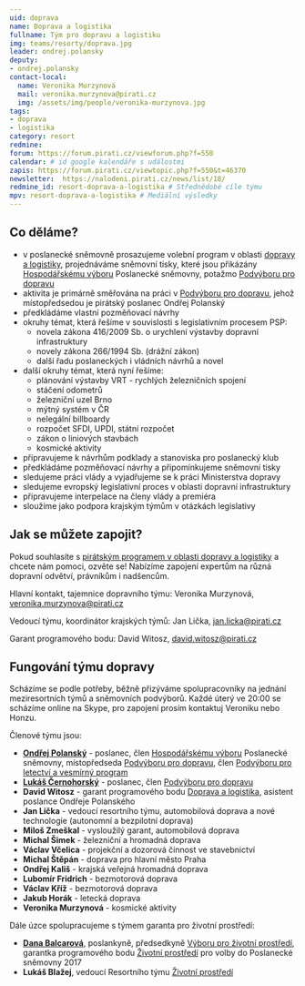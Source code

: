 ```yaml
---
uid: doprava
name: Doprava a logistika
fullname: Tým pro dopravu a logistiku
img: teams/resorty/doprava.jpg
leader: ondrej.polansky
deputy:
- ondrej.polansky
contact-local:
  name: Veronika Murzynová
  mail: veronika.murzynova@pirati.cz
  img: /assets/img/people/veronika-murzynova.jpg
tags:
- doprava
- logistika
category: resort
redmine:
forum: https://forum.pirati.cz/viewforum.php?f=550
calendar: # id google kalendáře s událostmi
zapis: https://forum.pirati.cz/viewtopic.php?f=550&t=46370
newsletter:  https://nalodeni.pirati.cz/news/list/18/
redmine_id: resort-doprava-a-logistika # Střednědobé cíle týmu
mpv: resort-doprava-a-logistika # Mediální výsledky
---
```



Co děláme?
----------

* v poslanecké sněmovně prosazujeme volební program v oblasti [dopravy a logistiky](https://www.pirati.cz/program/psp2017/doprava/), projednáváme sněmovní tisky, které jsou přikázány [Hospodářskému výboru](http://www.psp.cz/sqw/hp.sqw?k=3500) Poslanecké sněmovny, potažmo [Podvýboru pro dopravu](http://www.psp.cz/sqw/hp.sqw?k=3520)
* aktivita je primárně směřována na práci v [Podvýboru pro dopravu](http://www.psp.cz/sqw/hp.sqw?k=3520), jehož místopředsedou je pirátský poslanec Ondřej Polanský
* předkládáme vlastní pozměňovací návrhy
* okruhy témat, která řešíme v souvislosti s legislativním procesem PSP:
  * novela zákona  416/2009 Sb. o urychlení výstavby dopravní infrastruktury
  * novely zákona  266/1994 Sb. (drážní zákon)
  * další řadu poslaneckých i vládních návrhů a novel
* další okruhy témat, která nyní řešíme:
  * plánování výstavby VRT - rychlých železničních spojení
  * stáčení odometrů
  * železniční uzel Brno
  * mýtný systém v ČR
  * nelegální billboardy
  * rozpočet SFDI, UPDI, státní rozpočet
  * zákon o liniových stavbách
  * kosmické aktivity
* připravujeme k návrhům podklady a stanoviska pro poslanecký klub
* předkládáme pozměňovací návrhy a připomínkujeme sněmovní tisky
* sledujeme práci vlády a vyjadřujeme se k práci Ministerstva dopravy
* sledujeme evropský legislativní proces v oblasti dopravní infrastruktury
* připravujeme interpelace na členy vlády a premiéra
* sloužíme jako podpora krajským týmům v otázkách legislativy

Jak se můžete zapojit?
----------------------

Pokud souhlasíte s [pirátským programem v oblasti dopravy a logistiky](https://www.pirati.cz/program/psp2017/doprava/) a chcete nám pomoci, ozvěte se!
Nabízíme zapojení expertům na různá dopravní odvětví, právníkům i nadšencům.

Hlavní kontakt, tajemnice dopravního týmu: Veronika Murzynová, veronika.murzynova@pirati.cz

Vedoucí týmu, koordinátor krajských týmů: Jan Lička, jan.licka@pirati.cz

Garant programového bodu: David Witosz, david.witosz@pirati.cz

Fungování týmu dopravy
----------------------

Scházíme se podle potřeby, běžně přizýváme spolupracovníky na jednání meziresortních týmů a sněmovních podvýborů.
Každé úterý ve 20:00 se scházíme online na Skype, pro zapojení prosím kontaktuj Veroniku nebo Honzu.

Členové týmu jsou:

* **[Ondřej Polanský](https://www.pirati.cz/lide/ondrej-polansky/)** - poslanec, člen [Hospodářskému výboru](http://www.psp.cz/sqw/hp.sqw?k=3500) Poslanecké sněmovny, místopředseda [Podvýboru pro dopravu](http://www.psp.cz/sqw/hp.sqw?k=3520), člen [Podvýboru pro letectví a vesmírný program](http://www.psp.cz/sqw/hp.sqw?k=3529)
* **[Lukáš Černohorský](https://www.pirati.cz/lide/lukas-cernohorsky/)** - poslanec, člen [Podvýboru pro dopravu](http://www.psp.cz/sqw/hp.sqw?k=3520)
* **David Witosz** - garant programového bodu [Doprava a logistika](https://www.pirati.cz/program/psp2017/doprava/), asistent poslance Ondřeje Polanského
* **Jan Lička** - vedoucí resortního týmu, automobilová doprava a nové technologie (autonomní a bezpilotní doprava)
* **Miloš Zmeškal** - vysloužilý garant, automobilová doprava
* **Michal Šimek** - železniční a hromadná doprava
* **Václav Včelica** - projekční a dozorová činnost ve stavebnictví
* **Michal Štěpán** - doprava pro hlavní město Praha
* **Ondřej Kališ** - krajská veřejná hromadná doprava
* **Lubomír Fridrich** - bezmotorová doprava
* **Václav Kříž** - bezmotorová doprava
* **Jakub Horák** - letecká doprava
* **Veronika Murzynová** - kosmické aktivity

Dále úzce spolupracujeme s týmem garanta pro životní prostředí:

* **[Dana Balcarová](https://www.pirati.cz/lide/dana-balcarova/)**, poslankyně, předsedkyně [Výboru pro životní prostředí](http://www.psp.cz/sqw/hp.sqw?k=4600), garantka programového bodu [Životní prostředí](https://www.pirati.cz/program/psp2017/zivotni-prostredi/) pro volby do Poslanecké sněmovny 2017
* **Lukáš Blažej**, vedoucí Resortního týmu [Životní prostředí](https://www.pirati.cz/program/dlouhodoby/zivotni-prostredi/)
